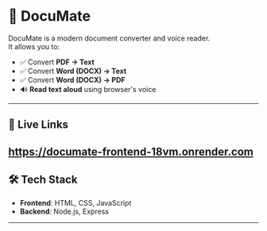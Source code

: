 # 📄 DocuMate

DocuMate is a  modern document converter and voice reader.  
It allows you to:

- ✅ Convert **PDF → Text**
- ✅ Convert **Word (DOCX) → Text**
- ✅ Convert **Word (DOCX) → PDF**
- 🔊 **Read text aloud** using browser's voice

---

## 🚀 Live Links

https://documate-frontend-18vm.onrender.com
---

## 🛠️ Tech Stack

- **Frontend**: HTML, CSS, JavaScript
- **Backend**: Node.js, Express
---
